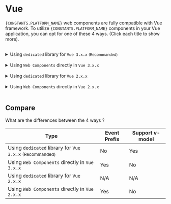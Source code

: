 # Vue

`{CONSTANTS.PLATFORM_NAME}` web components are fully compatible with Vue framework. To utilize `{CONSTANTS.PLATFORM_NAME}` components in your Vue application, you can opt for one of these 4 ways. (Click each title to show more).

<br/>

<details>

<summary>
  Using <code>dedicated</code> library for <code>Vue 3.x.x</code> <small>(Recommanded)</small>
</summary>

1- Create Vue App

With an application built using the [@vue/cli](https://cli.vuejs.org/guide/creating-a-project.html) script the easiest way to include the component library.

2- Install

Installing `{CONSTANTS.PLATFORM_NAME}` package using node package manager.

```shell
npm install {CONSTANTS.PORT_VUE_PACKAGE_NAME}
```

3- Usage

All `{CONSTANTS.PLATFORM_NAME}` components are available as same as a local tag (div, video, etc.) in the vue project. Add below code in the vue's template section and see the result.

```html
<template>
  <plus-switch/>
  or
  <PlusSwitch/>
</template>

<script>
import { defineComponent } from 'vue';
import { PlusSwitch } from '{CONSTANTS.PORT_VUE_PACKAGE_NAME}';

export default defineComponent({
  components: {
    PlusSwitch
  }
})
</script>
```

4- Properties

You can use this example to set properteis and attributes to web components.

```html
<template>
  <plus-switch reverse/>
  or
  <plus-switch :reverse="true"/>
</template>

<script>
import { defineComponent } from 'vue';
import { PlusSwitch } from '{CONSTANTS.PORT_VUE_PACKAGE_NAME}';

export default defineComponent({
  components: {
    PlusSwitch
  }
})
</script>
```

5- Events

Events should be written in this format.

```html
<template>
  <plus-switch @change="change"/>
</template>

<script>
import { defineComponent } from 'vue';
import { PlusSwitch } from '{CONSTANTS.PORT_VUE_PACKAGE_NAME}';

export default defineComponent({
  components: {
    PlusSwitch
  },
  methods: {
    change: () => alert('The switch toggled!')
  }
})
</script>
```

</details>

<br/>

<details>

<summary>
  Using <code>Web Components</code> directly in <code>Vue 3.x.x</code>
</summary>

In this way we use [standard HTML Custom Elements]({CONSTANTS.WEBCOMPONENT_REFERENCE}) directly, You can follow these steps.

1- Create Vue App

With an application built using the [@vue/cli](https://cli.vuejs.org/guide/creating-a-project.html) script the easiest way to include the component library.

2- Install

Installing `{CONSTANTS.PLATFORM_NAME}` package using node package manager.

```shell
npm install {CONSTANTS.PORT_JAVASCRIPT_PACKAGE_NAME}
```

3- Update `vue.config.js` file

Tell Vue to ignore all custom element tags defined in the `{CONSTANTS.PORT_JAVASCRIPT_PACKAGE_NAME}`. The `vue.config.js` would be something like this finally.

```js
module.exports = {
  chainWebpack: config => {
    config.module
      .rule('vue')
      .use('vue-loader')
      .tap((options) => {
        options.compilerOptions = {
          ...options.compilerOptions,
          isCustomElement: (tag) => tag.startsWith('{CONSTANTS.PLATFORM_PREFIX}-')
        }
        return options
      })
  }
}
```

4- Usage

All `{CONSTANTS.PLATFORM_NAME}` components are available as same as a local tag (div, video, etc.) in the vue project. Add below code in the vue's template section and see the result.

```html
<template>
  <plus-switch/>
</template>
```

5- Properties

You can use this example to set properteis and attributes to web components.

```html
<template>
  <plus-switch reverse/>
  or
  <plus-switch :reverse="true"/>
</template>
```

6- Events

Events should be written in this format.

```html
<template>
  <plus-switch @plus-change="change"/>
</template>

<script>
export default {
  methods: {
    change: () => alert('The switch toggled!')
  }
}
</script>
```

</details>

<br/>

<details>

<summary>
  Using <code>dedicated</code> library for <code>Vue 2.x.x</code>
</summary>

Dedicated library for Vue 2.x.x is not supported.

</details>

<br/>

<details>

  <summary>
    Using <code>Web Components</code> directly in <code>Vue 2.x.x</code>
  </summary>

In this way we use [standard HTML Custom Elements]({CONSTANTS.WEBCOMPONENT_REFERENCE}) directly, You can follow these steps.

1- Create Vue App

With an application built using the [@vue/cli](https://cli.vuejs.org/guide/creating-a-project.html) script the easiest way to include the component library.

2- Install

Installing `{CONSTANTS.PLATFORM_NAME}` package using node package manager.

```shell
npm install {CONSTANTS.PORT_JAVASCRIPT_PACKAGE_NAME}
```

3- Import

The `main.js` would be something like this finally. Add the given values based on the example in your `main.js` file.

```js
import Vue from 'vue';
import App from './App.vue';

// Tell Vue to ignore all custom element tags defined in the `{CONSTANTS.PORT_JAVASCRIPT_PACKAGE_NAME}`
Vue.config.ignoredElements = [/{CONSTANTS.PLATFORM_PREFIX}-\w*/];

new Vue({
  render: h => h(App)
}).$mount('#app');
```

4- Usage

All `{CONSTANTS.PLATFORM_NAME}` components are available as same as a local tag (div, video, etc.) in the vue project. Add below code in the vue's template section and see the result.

```html
<template>
  <plus-switch/>
</template>
```

5- Properties

You can use this example to set properteis and attributes to web components.

```html
<template>
  <plus-switch reverse/>
  or
  <plus-switch :reverse="true"/>
</template>
```

6- Events

Events should be written in this format.

```html
<template>
  <plus-switch @plusChange="change"/>
</template>

<script>
export default {
  methods: {
    change: () => alert('The switch toggled!')
  }
}
</script>
```

</details>

<br/>

## Compare

What are the differences between the 4 ways ?

| Type                                                                   | Event Prefix | Support v-model |
| ---------------------------------------------------------------------- | ------------ | --------------- |
| Using `dedicated` library for `Vue 3.x.x` <small>(Recommanded)</small> | No           | Yes             |
| Using `Web Components` directly in `Vue 3.x.x`                         | Yes          | No              |
| Using `dedicated` library for `Vue 2.x.x`                              | N/A          | N/A             |
| Using `Web Components` directly in `Vue 2.x.x`                         | Yes          | No              |
